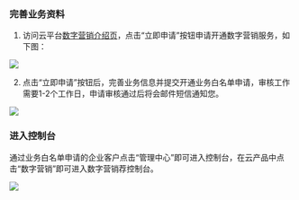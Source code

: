 ### 完善业务资料

1) 访问云平台[数字营销介绍页](/product/dm)，点击“立即申请”按钮申请开通数字营销服务，如下图：

![](http://imgcache.tcecqpoc.fsphere.cn/image/mc.qcloudimg.com/static/img/45f18fb6439300a978f78b5a895609cc/image.png)

2) 点击“立即申请”按钮后，完善业务信息并提交开通业务白名单申请，审核工作需要1-2个工作日，申请审核通过后将会邮件短信通知您。

![](http://imgcache.tcecqpoc.fsphere.cn/image/mc.qcloudimg.com/static/img/a2ffefa09b34ac50a5aa6b640a257dc9/image.png)

### 进入控制台

通过业务白名单申请的企业客户点击“管理中心”即可进入控制台，在云产品中点击“数字营销”即可进入数字营销荐控制台。

![](http://imgcache.tcecqpoc.fsphere.cn/image/mc.qcloudimg.com/static/img/27f01c39b346b35f24b4092a999bfc75/image.png)